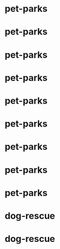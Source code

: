# pet-parks
# pet-parks
# pet-parks
# pet-parks
# pet-parks
# pet-parks
# pet-parks
# pet-parks
# pet-parks
# dog-rescue
# dog-rescue
